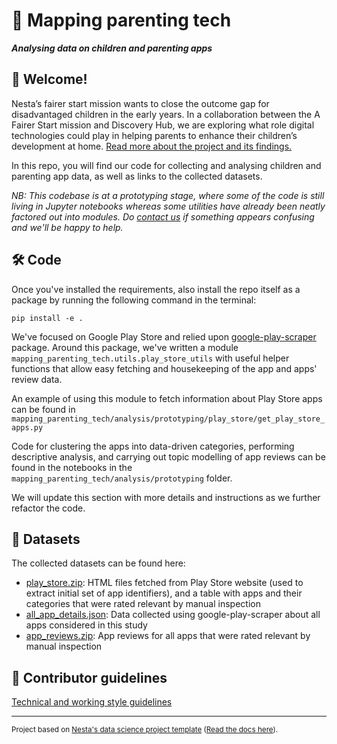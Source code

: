 # :baby: Mapping parenting tech

**_Analysing data on children and parenting apps_**

## :wave: Welcome!

Nesta’s fairer start mission wants to close the outcome gap for disadvantaged children in the early years. In a collaboration between the A Fairer Start mission and Discovery Hub, we are exploring what role digital technologies could play in helping parents to enhance their children’s development at home. [Read more about the project and its findings.](https://www.nesta.org.uk/project/mapping-parenting-technology/)

In this repo, you will find our code for collecting and analysing children and parenting app data, as well as links to the collected datasets.

_NB: This codebase is at a prototyping stage, where some of the code is still living in Jupyter notebooks whereas some utilities have already been neatly factored out into modules. Do [contact us](mailto:karlis.kanders@nesta.org.uk) if something appears confusing and we'll be happy to help._

## :hammer_and_wrench: Code

Once you've installed the requirements, also install the repo itself as a package by running the following command in the terminal:

```shell
pip install -e .
```

We've focused on Google Play Store and relied upon [google-play-scraper](https://pypi.org/project/google-play-scraper/) package. Around this package, we've written a module `mapping_parenting_tech.utils.play_store_utils` with useful helper functions that allow easy fetching and housekeeping of the app and apps' review data.

An example of using this module to fetch information about Play Store apps can be found in `mapping_parenting_tech/analysis/prototyping/play_store/get_play_store_apps.py`

Code for clustering the apps into data-driven categories, performing descriptive analysis, and carrying out topic modelling of app reviews can be found in the notebooks in the `mapping_parenting_tech/analysis/prototyping` folder.

We will update this section with more details and instructions as we further refactor the code.

## :floppy_disk: Datasets

The collected datasets can be found here:

- [play_store.zip](https://discovery-hub-open-data.s3.eu-west-2.amazonaws.com/mapping_parenting_tech/data/play_store.zip): HTML files fetched from Play Store website (used to extract initial set of app identifiers), and a table with apps and their categories that were rated relevant by manual inspection
- [all_app_details.json](https://discovery-hub-open-data.s3.eu-west-2.amazonaws.com/mapping_parenting_tech/data/all_app_details.json): Data collected using google-play-scraper about all apps considered in this study
- [app_reviews.zip](https://discovery-hub-open-data.s3.eu-west-2.amazonaws.com/mapping_parenting_tech/data/app_reviews.zip): App reviews for all apps that were rated relevant by manual inspection

## :handshake: Contributor guidelines

[Technical and working style guidelines](https://github.com/nestauk/ds-cookiecutter/blob/master/GUIDELINES.md)

---

<small><p>Project based on <a target="_blank" href="https://github.com/nestauk/ds-cookiecutter">Nesta's data science project template</a>
(<a href="http://nestauk.github.io/ds-cookiecutter">Read the docs here</a>).
</small>
